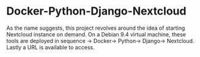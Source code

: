 # Docker-Python-Django-Nextcloud

As the name suggests, this project revolves around the idea of starting Nextcloud instance on demand. On a Debian 9.4 virtual machine, these tools are deployed in sequence -> Docker-> Python-> Django-> Nextcloud. Lastly a URL is available to access.